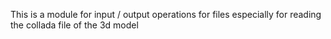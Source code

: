 This is a module for input / output operations for files
especially for reading the collada file of the 3d model